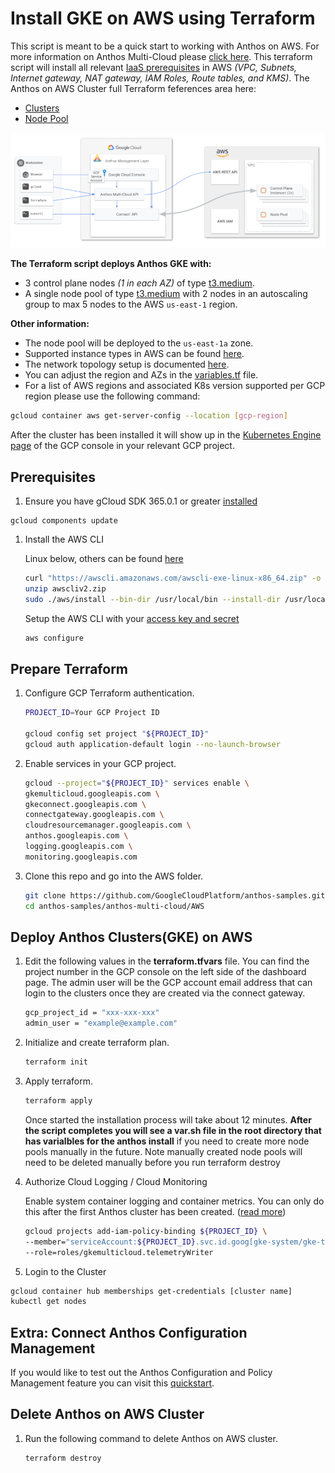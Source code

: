 # Install GKE on AWS using Terraform

This script is meant to be a quick start to working with Anthos on AWS. For more information on Anthos Multi-Cloud please [click here](https://cloud.google.com/anthos/clusters/docs/multi-cloud/). This terraform script will install all relevant [IaaS prerequisites](https://cloud.google.com/anthos/clusters/docs/multi-cloud/aws/how-to/prerequisites) in AWS _(VPC, Subnets, Internet gateway, NAT gateway, IAM Roles, Route tables, and KMS)_. The Anthos on AWS Cluster full Terraform feferences area here:
 - [Clusters ](https://registry.terraform.io/providers/hashicorp/google/latest/docs/resources/container_aws_cluster)
 - [Node Pool](https://registry.terraform.io/providers/hashicorp/google/latest/docs/resources/container_aws_node_pool)

![Anthos Multi-Cloud](Anthos-Multi-AWS.png)

 **The Terraform script deploys Anthos GKE with:**
- 3 control plane nodes _(1 in each AZ)_ of type [t3.medium](https://aws.amazon.com/ec2/instance-types/t3/).
- A single node pool of type [t3.medium](https://aws.amazon.com/ec2/instance-types/t3/) with 2 nodes in an autoscaling group to max 5 nodes to the AWS `us-east-1` region.

**Other information:**
- The node pool will be deployed to the `us-east-1a` zone.
- Supported instance types in AWS can be found [here](https://cloud.google.com/anthos/clusters/docs/multi-cloud/aws/reference/supported-instance-types).
- The network topology setup is documented [here](https://cloud.google.com/anthos/clusters/docs/multi-cloud/aws/how-to/create-aws-vpc#create-sample-vpc).
- You can adjust the region and AZs in the [variables.tf](/anthos-multi-cloud/AWS/variables.tf) file.
- For a list of AWS regions and associated K8s version supported per GCP region please use the following command:
```bash
gcloud container aws get-server-config --location [gcp-region]
```
After the cluster has been installed it will show up in the [Kubernetes Engine page](https://console.cloud.google.com/kubernetes/list/overview) of the GCP console in your relevant GCP project.

## Prerequisites

1. Ensure you have gCloud SDK 365.0.1 or greater [installed](https://cloud.google.com/sdk/docs/install)
```
gcloud components update
```

1. Install the AWS CLI

   Linux below, others can be found [here](https://docs.aws.amazon.com/cli/latest/userguide/getting-started-install.html)
   ```bash
   curl "https://awscli.amazonaws.com/awscli-exe-linux-x86_64.zip" -o "awscliv2.zip"
   unzip awscliv2.zip
   sudo ./aws/install --bin-dir /usr/local/bin --install-dir /usr/local/aws-cli --update
   ```

   Setup the AWS CLI with your [access key and secret](https://docs.aws.amazon.com/cli/latest/userguide/getting-started-prereqs.html#getting-started-prereqs-keys)
   ```bash
   aws configure
   ```

## Prepare Terraform
1. Configure GCP Terraform authentication.

   ```bash
   PROJECT_ID=Your GCP Project ID

   gcloud config set project "${PROJECT_ID}"
   gcloud auth application-default login --no-launch-browser
   ```

1. Enable services in your GCP project.

   ```bash
   gcloud --project="${PROJECT_ID}" services enable \
   gkemulticloud.googleapis.com \
   gkeconnect.googleapis.com \
   connectgateway.googleapis.com \
   cloudresourcemanager.googleapis.com \
   anthos.googleapis.com \
   logging.googleapis.com \
   monitoring.googleapis.com
   ```

1. Clone this repo and go into the AWS folder.

   ```bash
   git clone https://github.com/GoogleCloudPlatform/anthos-samples.git
   cd anthos-samples/anthos-multi-cloud/AWS
   ```



## Deploy Anthos Clusters(GKE) on AWS

1. Edit the following  values in the **terraform.tfvars** file. You can find the project number in the GCP console on the left side of the dashboard page. The admin user will be the GCP account email address that can login to the clusters once they are created via the connect gateway.

   ```bash
   gcp_project_id = "xxx-xxx-xxx"
   admin_user = "example@example.com"
   ```

1. Initialize and create terraform plan.

   ```bash
   terraform init
   ```

1. Apply terraform.

   ```bash
   terraform apply
   ```
     Once started the installation process will take about 12 minutes. **After the script completes you will see a var.sh file in the root directory that has varialbles for the anthos install** if you need to create more node pools manually in the future. Note manually created node pools will need to be deleted manually before you run terraform destroy

1. Authorize Cloud Logging / Cloud Monitoring

   Enable system container logging and container metrics. You can only do this after the first Anthos cluster has been created.
   ([read more](https://cloud.google.com/anthos/clusters/docs/multi-cloud/aws/how-to/create-cluster#telemetry-agent-auth))

   ``` bash
   gcloud projects add-iam-policy-binding ${PROJECT_ID} \
   --member="serviceAccount:${PROJECT_ID}.svc.id.goog[gke-system/gke-telemetry-agent]" \
   --role=roles/gkemulticloud.telemetryWriter
   ```

 1. Login to the Cluster

   ``` bash
   gcloud container hub memberships get-credentials [cluster name]
   kubectl get nodes
   ```
## Extra: Connect Anthos Configuration Management

If you would like to test out the Anthos Configuration and Policy Management feature you can visit this [quickstart](https://cloud.google.com/anthos-config-management/docs/archive/1.9/config-sync-quickstart).
## Delete Anthos on AWS Cluster

1. Run the following command to delete Anthos on AWS cluster.

   ```bash
   terraform destroy
   ```
